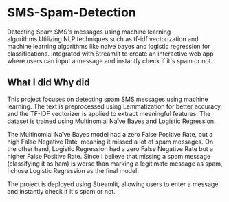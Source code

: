# SMS-Spam-Detection
Detecting Spam SMS's messages using machine learning algorithms.Utilizing NLP techniques such as tf-idf vectorization and machine learning algorithms like naive bayes and logistic regression for classifications. Integrated with Streamlit  to create an interactive web app where users can input a message and instantly check if it's spam or not.

## What I did Why did
This project focuses on detecting spam SMS messages using machine learning. The text is preprocessed using Lemmatization for better accuracy, and the TF-IDF vectorizer is applied to extract meaningful features. The dataset is trained using Multinomial Naïve Bayes and Logistic Regression.

The Multinomial Naïve Bayes model had a zero False Positive Rate, but a high False Negative Rate, meaning it missed a lot of spam messages. On the other hand, Logistic Regression had a zero False Negative Rate but a higher False Positive Rate. Since I believe that missing a spam message (classifying it as ham) is worse than marking a legitimate message as spam, I chose Logistic Regression as the final model.

The project is deployed using Streamlit, allowing users to enter a message and instantly check if it's spam or not.


